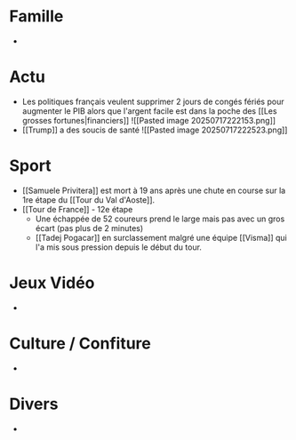# Famille
- 
# Actu
- Les politiques français veulent supprimer 2 jours de congés fériés pour augmenter le PIB alors que l'argent facile est dans la poche des [[Les grosses fortunes|financiers]]
  ![[Pasted image 20250717222153.png]]
- [[Trump]] a des soucis de santé
  ![[Pasted image 20250717222523.png]]
# Sport
- [[Samuele Privitera]] est mort à 19 ans après une chute en course sur la 1re étape du [[Tour du Val d'Aoste]].
- [[Tour de France]] - 12e étape
	- Une échappée de 52 coureurs prend le large mais pas avec un gros écart (pas plus de 2 minutes)
	- [[Tadej Pogacar]] en surclassement malgré une équipe [[Visma]] qui l'a mis sous pression depuis le début du tour.
# Jeux Vidéo
- 
# Culture / Confiture
- 
# Divers
- 
